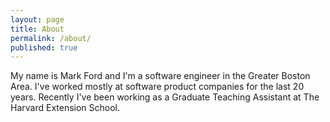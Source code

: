 ```yaml
---
layout: page
title: About
permalink: /about/
published: true
---
```


My name is Mark Ford and I'm a software engineer in the Greater Boston Area. I've worked mostly at software product companies for the last 20 years. Recently I've been working as a Graduate Teaching Assistant at The Harvard Extension School. 






